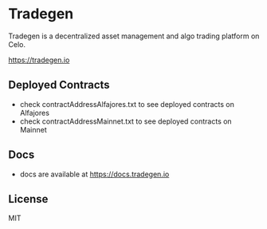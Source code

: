 # Tradegen

Tradegen is a decentralized asset management and algo trading platform on Celo.

https://tradegen.io

## Deployed Contracts

- check contractAddressAlfajores.txt to see deployed contracts on Alfajores
- check contractAddressMainnet.txt to see deployed contracts on Mainnet

## Docs

- docs are available at https://docs.tradegen.io

## License

MIT
